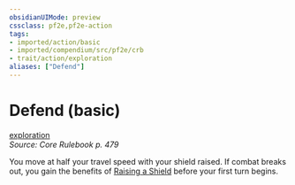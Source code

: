 ```yaml
---
obsidianUIMode: preview
cssclass: pf2e,pf2e-action
tags:
- imported/action/basic
- imported/compendium/src/pf2e/crb
- trait/action/exploration
aliases: ["Defend"]
---
```

# Defend (basic)
[exploration](exploration.md)  
*Source: Core Rulebook p. 479*  



You move at half your travel speed with your shield raised. If combat breaks out, you gain the benefits of [Raising a Shield](raise-a-shield.md) before your first turn begins.